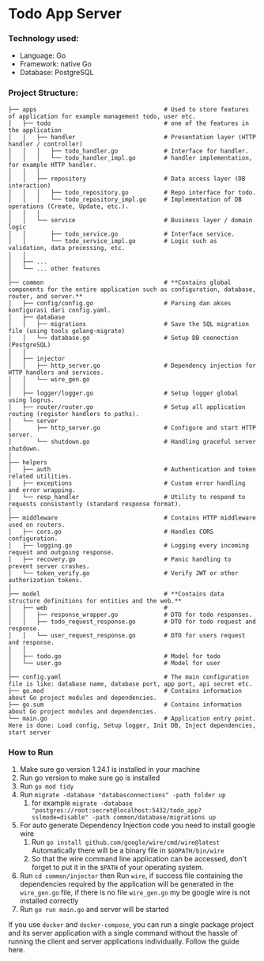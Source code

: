 # Todo App Server

### Technology used:

* Language: Go
* Framework: native Go
* Database: PostgreSQL

### Project Structure:

```
├── apps                                    # Used to store features of application for example management todo, user etc.
│   ├── todo                                # one of the features in the application
│   │   ├── handler                         # Presentation layer (HTTP handler / controller)
│   │   │   ├── todo_handler.go             # Interface for handler.
│   │   │   └── todo_handler_impl.go        # handler implementation, for example HTTP handler.
│   │   │
│   │   ├── repository                      # Data access layer (DB interaction)
│   │   │   ├── todo_repository.go          # Repo interface for todo.
│   │   │   └── todo_repository_impl.go     # Implementation of DB operations (Create, Update, etc.).
│   │   │
│   │   └── service                         # Business layer / domain logic
│   │       ├── todo_service.go             # Interface service.
│   │       └── todo_service_impl.go        # Logic such as validation, data processing, etc.
│   │    
│   ├── ...
│   └── ... other features
│            
├── common                                  # **Contains global components for the entire application such as configuration, database, router, and server.**
│   ├── config/config.go                    # Parsing dan akses konfigurasi dari config.yaml.
│   ├── database
│   │   ├── migrations                      # Save the SQL migration file (using tools golang-migrate)
│   │   └── database.go                     # Setup DB coonection (PostgreSQL)
│   │
│   ├── injector
│   │   ├── http_server.go                  # Dependency injection for HTTP handlers and services.
│   │   └── wire_gen.go
│   │
│   ├── logger/logger.go                    # Setup logger global using logrus.
│   ├── router/router.go                    # Setup all application routing (register handlers to paths).
│   └── server
│       ├── http_server.go                  # Configure and start HTTP server.
│       └── shutdown.go                     # Handling graceful server shutdown.
│
├── helpers    
│   ├── auth                                # Authentication and token related utilities.
│   ├── exceptions                          # Custom error handling and error wrapping.
│   └── resp_handler                        # Utility to respond to requests consistently (standard response format).
│
├── middleware                              # Contains HTTP middleware used on routers.
│   ├── cors.go                             # Handles CORS configuration.
│   ├── logging.go                          # Logging every incoming request and outgoing response.
│   ├── recovery.go                         # Panic handling to prevent server crashes.
│   └── token_verify.go                     # Verify JWT or other authorization tokens.
│
├── model                                   # **Contains data structure definitions for entities and the web.**
│   ├── web                                 # 
│   │   ├── response_wrapper.go             # DTO for todo responses.
│   │   ├── todo_request_response.go        # DTO for todo request and response.
│   │   └── user_request_response.go        # DTO for users request and response.
│   │
│   ├── todo.go                             # Model for todo
│   └── user.go                             # Model for user
│
├── config.yaml                             # The main configuration file is like: database name, database port, app port, api secret etc.
├── go.mod                                  # Contains information about Go project modules and dependencies.
├── go.sum                                  # Contains information about Go project modules and dependencies.
└── main.go                                 # Application entry point. Here is done: Load config, Setup logger, Init DB, Inject dependencies, start server
```

### How to Run

1. Make sure go version 1.24.1 is installed in your machine
2. Run go version to make sure go is installed
3. Run `go mod tidy`
4. Run `migrate -database "databasconnections" -path folder up`
    1. for
       example `migrate -database "postgres://root:secret@localhost:5432/todo_app?sslmode=disable" -path common/database/migrations up`
5. For auto generate Dependency Injection code you need to install google wire
    1. Run `go install github.com/google/wire/cmd/wire@latest` Automatically there will be a binary file in
       `$GOPATH/bin/wire`
    2. So that the wire command line application can be accessed, don't forget to put it in the `$PATH` of your operating
       system.
6. Run `cd common/injector` then Run `wire`, if success file containing the dependencies required by the application will be generated in the `wire_gen.go` file, if there is no file `wire_gen.go` my be google wire is not installed correctly
7. Run `go run main.go` and server will be started

If you use `docker` and `docker-compose`, you can run a single package project and its server application with a single command without the hassle of running the client and server applications individually. Follow the guide here.
